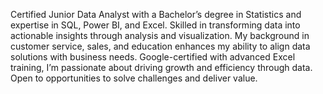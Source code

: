 Certified Junior Data Analyst with a Bachelor’s degree in Statistics and expertise in SQL, Power BI, and Excel. Skilled in transforming data into actionable insights through analysis and visualization. My background in customer service, sales, and education enhances my ability to align data solutions with business needs. Google-certified with advanced Excel training, I’m passionate about driving growth and efficiency through data. Open to opportunities to solve challenges and deliver value.
